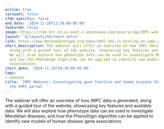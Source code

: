 ```yaml
---
active: true
carousel: false
cfde_specific: false
end_date: '2024-11-20T11:30:00-05:00'
featured: false
image: https://cfde-drc.s3.us-east-2.amazonaws.com/assets/img/IMPC-webinar-2024.png
layout: '@/layouts/Outreach.astro'
link: https://www.mousephenotype.org/news/embl-ebi-is-hosting-an-impc-webinar-investigating-gene-function-and-human-disease-through-data-on-the-impc-portal/
short_description: The webinar will offer an overview of how IMPC data is generated,
  along with a guided tour of the website, showcasing key features and available data.
  We will also explore how phenotype data can be used to investigate Mendelian diseases,
  and how the PhenoDigm algorithm can be applied to identify new models of human disease-gene
  associations.
start_date: '2024-11-20T10:30:00-05:00'
tags: 
- webinar
title: 'IMPC Webinar: Investigating gene function and human disease through data on
  the IMPC portal  '
---
```

The webinar will offer an overview of how IMPC data is generated, along with a guided tour of the website, showcasing key features and available data. We will also explore how phenotype data can be used to investigate Mendelian diseases, and how the PhenoDigm algorithm can be applied to identify new models of human disease-gene associations.